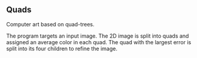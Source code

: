 ## Quads

Computer art based on quad-trees.

The program targets an input image. The 2D image is split into quads and
assigned an average color in each quad. The quad with the largest error
is split into its four children to refine the image.
